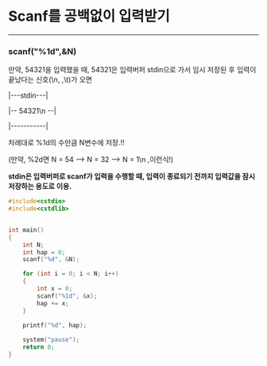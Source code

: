 # Scanf를 공백없이 입력받기
-------------------------------------------------------------------------------------

### scanf("%1d",&N)

만약, 54321을 입력했을 때, 54321은 입력버퍼 stdin으로 가서 임시 저장된 후 입력이 끝났다는 신호(\n, ,\t)가 오면
   


|---stdin---|                         
                                              
|-- 54321\n --|                       

|-----------|


 
차례대로 %1d의 수만큼 N변수에 저장.!!

(만약, %2d면 N = 54 --> N = 32 --> N = 1\n ,이런식!)


**stdin은 입력버퍼로 scanf가 입력을 수행할 때, 입력이 종료되기 전까지 입력값을 잠시 저장하는 용도로 이용.**   

```c
#include<cstdio>
#include<cstdlib>


int main()
{
	int N;
	int hap = 0;
	scanf("%d", &N);

	for (int i = 0; i < N; i++)
	{
		int x = 0;
		scanf("%1d", &x);
		hap += x;
	}

	printf("%d", hap);
	
	system("pause");
	return 0;
}
```
